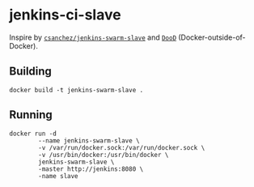 # jenkins-ci-slave

Inspire by [`csanchez/jenkins-swarm-slave`](https://registry.hub.docker.com/u/csanchez/jenkins-swarm-slave/) and [`DooD`](http://container-solutions.com/running-docker-in-jenkins-in-docker/) (Docker-outside-of-Docker).

## Building
    docker build -t jenkins-swarm-slave .
    
## Running
    docker run -d 
            --name jenkins-swarm-slave \
            -v /var/run/docker.sock:/var/run/docker.sock \
            -v /usr/bin/docker:/usr/bin/docker \
            jenkins-swarm-slave \
            -master http://jenkins:8080 \
            -name slave

